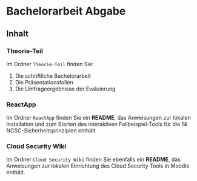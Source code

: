 # Bachelorarbeit Abgabe

## Inhalt

### Theorie-Teil
Im Ordner `Theorie-Teil` finden Sie:
1. Die schriftliche Bachelorarbeit
2. Die Präsentationsfolien
3. Die Umfrageergebnisse der Evaluierung

### ReactApp
Im Ordner `ReactApp` finden Sie ein **README**, das Anweisungen zur lokalen Installation und zum Starten des interaktiven Fallbeispiel-Tools für die 14 NCSC-Sicherheitsprinzipien enthält.

### Cloud Security Wiki
Im Ordner `Cloud Security Wiki` finden Sie ebenfalls ein **README**, das Anweisungen zur lokalen Einrichtung des Cloud Security Tools in Moodle enthält.
